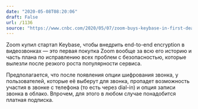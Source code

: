 ```yaml
---
date: "2020-05-08T08:20:06"
draft: False
url: /1136
source: "https://www.cnbc.com/2020/05/07/zoom-buys-keybase-in-first-deal-as-part-of-plan-to-fix-security.html"
---
```


Zoom купил стартап Keybase, чтобы внедрить end-to-end encryption в видеозвонках — это первая покупка Zoom вообще за всю его историю и часть плана по исправлению всех проблем с безопасностью, которые вылезли после резкого роста популярности сервиса.

Предполагается, что после появления опции шифрования звонка, у пользователей, которые её выберут для звонка, пропадет возможность участия в звонке с телефона (то есть через dial-in) и опция записи звонка в облако. Впрочем, для этого в любом случае понадобится платная подписка.
